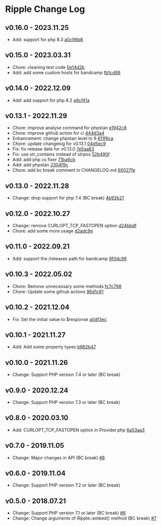 # Ripple Change Log

## v0.16.0 - 2023.11.25

- Add: support for php 8.3 [a0c96b8](https://github.com/jamband/ripple/commit/a0c96b885e08a13e413372960e3714c8d0956681)

## v0.15.0 - 2023.03.31

- Chore: cleaning test code [0e14d2b](https://github.com/jamband/ripple/commit/0e14d2b263c574225086b21a1aa8e0fd9684b998)
- Add: add some custom hosts for bandcamp [fb1cd88](https://github.com/jamband/ripple/commit/fb1cd889e5e8a12d472e7747889b59c8c21fed6b)

## v0.14.0 - 2022.12.09

- Add: add support for php 8.2 [a9cf41a](https://github.com/jamband/ripple/commit/a9cf41a842c42e3779ba12a32d6918719a30ed45)

## v0.13.1 - 2022.11.29

- Chore: improve analyse command for phpstan [e1942c8](https://github.com/jamband/ripple/commit/e1942c8ae6c0c2df342125b0859162026ec30957)
- Chore: improve github action for ci [444d3a4](https://github.com/jamband/ripple/commit/444d3a4828b36e29cc31bfc20abe8081a18b4add)
- Enhancement: change phpstan level to 9 [611f6ca](https://github.com/jamband/ripple/commit/611f6caed8047b7572f29fb539ea1492c37f3a60)
- Chore: update changelog for v0.13.1 [04d5ec9](https://github.com/jamband/ripple/commit/04d5ec9670f99465e3742f5f96e71001d57581ef)
- Fix: fix release date for v0.13.0 [7e5aa63](https://github.com/jamband/ripple/commit/7e5aa63cceeec9d00cfe7d9f394da2d40fd6c1de)
- Fix: use str_contains instead of strpos [52b490f](https://github.com/jamband/ripple/commit/52b490f9ea58520430fa55dd55d64e9a3a82aa62)
- Add: add php cs fixer [71ba6cb](https://github.com/jamband/ripple/commit/71ba6cb094e0ae97e2a0911708c09322cb91e26d)
- Add: add phpstan [2304f9c](https://github.com/jamband/ripple/commit/2304f9c18b0e0bd9bed422a2bf3c5d5a97033ff8)
- Chore: add bc break comment in CHANGELOG.md [60027fe](https://github.com/jamband/ripple/commit/60027fe4659ce8b5b4b169f9db3502699456b69d)

## v0.13.0 - 2022.11.28

- Change: drop support for php 7.4 (BC break) [4b92b21](https://github.com/jamband/ripple/commit/4b92b212a37932c465ddac8a36edb6c0c57d9ecf)

## v0.12.0 - 2022.10.27

- Change: remove CURLOPT_TCP_FASTOPEN option [d24bbdf](https://github.com/jamband/ripple/commit/d24bbdf2d0f2054110733c8465e49fd2c6c1c53e)
- Chore: add some more usage [d2adc9e](https://github.com/jamband/ripple/commit/d2adc9ee71d276ff3970a10e5f93662c50e14bd3)

## v0.11.0 - 2022.09.21

- Add: support the /releases path for bandcamp [9f0dc96](https://github.com/jamband/ripple/commit/9f0dc960eb3f2a6145a8de707bd1b48eceefe28c)

## v0.10.3 - 2022.05.02

- Chore: Remove unnecessary some methods [fc7c798](https://github.com/jamband/ripple/commit/fc7c798ab6b4efd7e9dcaece9336f11fb0404338)
- Chore: Update some github actions [96d1c61](https://github.com/jamband/ripple/commit/96d1c617ced48f22ccf604ebc38f6db87f7da8b5)

## v0.10.2 - 2021.12.04

- Fix: Set the initial value to $response [a0df3ec](https://github.com/jamband/ripple/commit/a0df3ec73f1b1f1454821cb8153233846e7d8a87)

## v0.10.1 - 2021.11.27

- Add: Add some property types [b862b47](https://github.com/jamband/ripple/commit/b862b476fd3291c74a928e4203bbe59fad2660ec)

## v0.10.0 - 2021.11.26

- Change: Support PHP version 7.4 or later (BC break)

## v0.9.0 - 2020.12.24

- Change: Support PHP version 7.3 or later (BC break)

## v0.8.0 - 2020.03.10

- Add: CURLOPT_TCP_FASTOPEN option in Provider.php [6a53aa3](https://github.com/jamband/ripple/commit/6a53aa3cf4ad3d2a063bf20c95485cefc9b284c8)

## v0.7.0 - 2019.11.05

- Change: Major changes in API (BC break) [#8](https://github.com/jamband/ripple/issues/8)

## v0.6.0 - 2019.11.04

- Change: Support PHP version 7.2 or later (BC break)

## v0.5.0 - 2018.07.21

- Change: Support PHP version 7.1 or later (BC break) [#6](https://github.com/jamband/ripple/issues/6)
- Change: Change arguments of Ripple::embed() method (BC break) [#7](https://github.com/jamband/ripple/issues/7)
